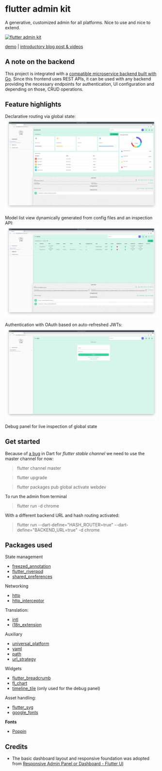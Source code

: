 # flutter admin kit

A generative, customized admin for all platforms. Nice to use and nice to extend.

<a href="https://smartnuance.com/blog/flutter-admin-kit/"><img src="https://gitlab.com/smartnuance/blog/-/raw/c0bcf702cabdcc432449d816da401a7f3e1fd6b6/src/data/blog/flutter-admin-kit/flutter-admin-kit.svg?inline=false" alt="flutter admin kit" width="80"></a>

[demo](https://admin-kit.smartnuance.com) | [introductory blog post & videos](https://smartnuance.com/blog/flutter-admin-kit/)

## A note on the backend

This project is integrated with a [compatible microservice backend built with Go](https://github.com/smartnuance/saas-kit). Since this frontend uses REST APIs, it can be used with any backend providing the necessary endpoints for authentication, UI configuration and depending on those, CRUD operations.

## Feature highlights

Declarative routing via global state:
![Login view](dashboard-view.png)

Model list view dynamically generated from config files and an inspection API:
![Model list view](model-list-view.png)

Authentication with OAuth based on auto-refreshed JWTs:
![Dashboard](login-view.png)

Debug panel for live inspection of global state

## Get started

Because of [a bug](https://github.com/rrousselGit/river_pod/issues/880) in Dart for _flutter stable channel_ we need to use the master channel for now:

> flutter channel master

> flutter upgrade

> flutter packages pub global activate webdev

To run the admin from terminal

> flutter run -d chrome

With a different backend URL and hash routing activated:

> flutter run --dart-define="HASH_ROUTER=true" --dart-define="BACKEND_URL=true" -d chrome

## Packages used

State management
- [freezed_annotation](https://pub.dev/packages/freezed_annotation)
- [flutter_riverpod](https://pub.dev/packages/flutter_riverpod)
- [shared_preferences](https://pub.dev/packages/shared_preferences)

Networking
- [http](https://pub.dev/packages/http)
- [http_interceptor](https://pub.dev/packages/http_interceptor)

Translation:
- [intl](https://pub.dev/packages/intl)
- [i18n_extension](https://pub.dev/packages/i18n_extension)

Auxiliary
- [universal_platform](https://pub.dev/packages/universal_platform)
- [yaml](https://pub.dev/packages/yaml)
- [path](https://pub.dev/packages/path)
- [url_strategy](https://pub.dev/packages/url_strategy)

Widgets
- [flutter_breadcrumb](https://pub.dev/packages/flutter_breadcrumb)
- [fl_chart](https://pub.dev/packages/fl_chart)
- [timeline_tile](https://pub.dev/packages/timeline_tile) (only used for the debug panel)

Asset handling:
- [flutter_svg](https://pub.dev/packages/flutter_svg)
- [google_fonts](https://pub.dev/packages/google_fonts)


**Fonts**

- [Poppin](https://fonts.google.com/specimen/Poppins)

## Credits

- The basic dashboard layout and responsive foundation was adopted from [Responsive Admin Panel or Dashboard - Flutter UI](https://github.com/abuanwar072/Flutter-Responsive-Admin-Panel-or-Dashboard)
